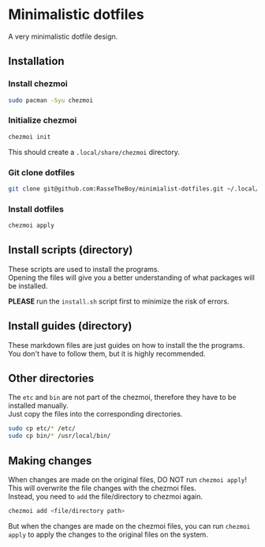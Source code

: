 # Minimalistic dotfiles

A very minimalistic dotfile design.

## Installation

### Install chezmoi

```bash
sudo pacman -Syu chezmoi
```

### Initialize chezmoi

```bash
chezmoi init
```

This should create a `.local/share/chezmoi` directory.

### Git clone dotfiles

```bash
git clone git@github.com:RasseTheBoy/minimialist-dotfiles.git ~/.local/share/chezmoi
```

### Install dotfiles

```bash
chezmoi apply
```

## Install scripts (directory)

These scripts are used to install the programs. \
Opening the files will give you a better understanding of what packages will be installed.

**PLEASE** run the `install.sh` script first to minimize the risk of errors.

## Install guides (directory)

These markdown files are just guides on how to install the the programs.\
You don't have to follow them, but it is highly recommended.

## Other directories

The `etc` and `bin` are not part of the chezmoi, therefore they have to be installed manually. \
Just copy the files into the corresponding directories.

```bash
sudo cp etc/* /etc/
sudo cp bin/* /usr/local/bin/
```

## Making changes

When changes are made on the original files, DO NOT run `chezmoi apply`! \
This will overwrite the file changes with the chezmoi files. \
Instead, you need to `add` the file/directory to chezmoi again.

```bash
chezmoi add <file/directory path>
```

But when the changes are made on the chezmoi files, you can run `chezmoi apply` to apply the changes to the original files on the system.
